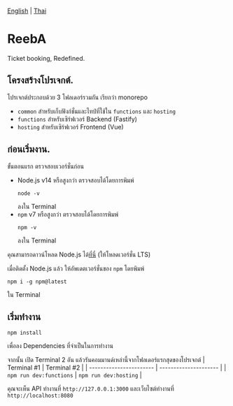 [English](../README.md) | [Thai](README-th.md)

# ReebA
Ticket booking, Redefined.

## โครงสร้างโปรเจกต์.
โปรเจกต์ประกอบด้วย 3 โฟลเดอร์รวมกัน เรียกว่า monorepo

- `common` สำหรับเก็บฟังก์ชั่นและไทป์ที่ใช้ใน `functions` และ `hosting`
- `functions` สำหรับเซิร์ฟเวอร์ Backend (Fastify)
- `hosting` สำหรับเซิร์ฟเวอร์ Frontend (Vue)

## ก่อนเริ่มงาน.
ขั้นตอนแรก ตรวจสอบเวอร์ชั่นก่อน

- Node.js v14 หรือสูงกว่า
  ตรวจสอบได้โดยการพิมพ์
  ```
  node -v
  ```
  ลงใน Terminal
- `npm` v7 หรือสูงกว่า
  ตรวจสอบได้โดยการพิมพ์
  ```
  npm -v
  ```
  ลงใน Terminal

คุณสามารถดาวน์โหลด Node.js ได้[ที่นี่](https://nodejs.org/en/) (ให้โหลดเวอร์ชั่น LTS)

เมื่อติดตั้ง Node.js แล้ว ให้อัพเดตเวอร์ชั่นของ `npm` โดยพิมพ์
```
npm i -g npm@latest
```
ใน Terminal

## เริ่มทำงาน
```
npm install
```
เพื่อลง Dependencies ที่จำเป็นในการทำงาน

จากนั้น เปิด Terminal 2 อัน แล้วรันคอมมานด์เหล่านี้จากโฟลเดอร์แรกสุดของโปรเจกต์
| Terminal #1             | Terminal #2           |
| ----------------------- | --------------------- |
| `npm run dev:functions` | `npm run dev:hosting` |

คุณจะเห็น API ทำงานที่ `http://127.0.0.1:3000` และเว็บไซต์ทำงานที่ `http://localhost:8080`
